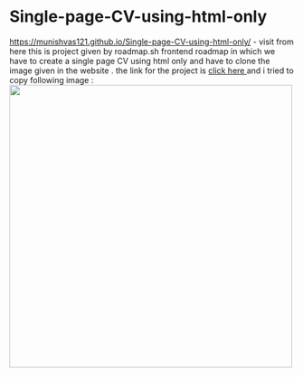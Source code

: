 # Single-page-CV-using-html-only
https://munishvas121.github.io/Single-page-CV-using-html-only/ - visit from here 
 this is project given by roadmap.sh frontend roadmap in which we have to create a single page CV using html only and have to clone the image given in the website .
the link for the project is <a href="https://roadmap.sh/projects/single-page-cv" target="_blank" > click here </a> and i tried to copy following image :
<img height="500" src="https://assets.roadmap.sh/guest/resume-template-zyl70.png" >
